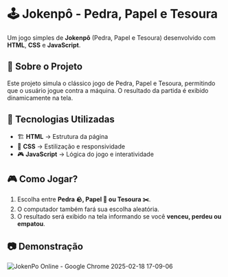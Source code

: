 # 🕹️ Jokenpô - Pedra, Papel e Tesoura 

Um jogo simples de **Jokenpô** (Pedra, Papel e Tesoura) desenvolvido com **HTML**, **CSS** e **JavaScript**.

## 📌 Sobre o Projeto  
Este projeto simula o clássico jogo de Pedra, Papel e Tesoura, permitindo que o usuário jogue contra a máquina. O resultado da partida é exibido dinamicamente na tela.  

## 🚀 Tecnologias Utilizadas  
- 🏗 **HTML** → Estrutura da página  
- 🎨 **CSS** → Estilização e responsividade  
- 🎮 **JavaScript** → Lógica do jogo e interatividade  

## 🎮 Como Jogar?  
1. Escolha entre **Pedra 🪨, Papel 📄 ou Tesoura ✂️**.  
2. O computador também fará sua escolha aleatória.  
3. O resultado será exibido na tela informando se você **venceu, perdeu ou empatou**.  

## 📷 Demonstração  
![JokenPo Online - Google Chrome 2025-02-18 17-09-06](https://github.com/user-attachments/assets/7653d5df-1975-4bc8-a12c-f9e8757beadc)
